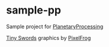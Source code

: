 # sample-pp
Sample project for [PlanetaryProcessing](planetaryprocessing.io)

[Tiny Swords](https://pixelfrog-assets.itch.io/tiny-swords) graphics by [PixelFrog](https://pixelfrog-assets.itch.io/)